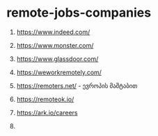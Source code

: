 # remote-jobs-companies

 
1. https://www.indeed.com/

2. https://www.monster.com/

3. https://www.glassdoor.com/

4. https://weworkremotely.com/

5. https://remoters.net/ - ევროპის მაშტაბით

6. https://remoteok.io/

7. https://ark.io/careers

8.
